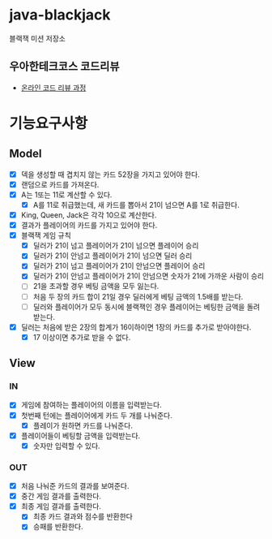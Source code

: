 # java-blackjack

블랙잭 미션 저장소

## 우아한테크코스 코드리뷰
- [온라인 코드 리뷰 과정](https://github.com/woowacourse/woowacourse-docs/blob/master/maincourse/README.md)

# 기능요구사항

## Model
- [x] 덱을 생성할 때 겹치지 않는 카드 52장을 가지고 있어야 한다.
- [x] 랜덤으로 카드를 가져온다.
- [x] A는 1또는 11로 계산할 수 있다.
  - [x] A를 11로 취급했는데, 새 카드를 뽑아서 21이 넘으면 A를 1로 취급한다.
- [x] King, Queen, Jack은 각각 10으로 계산한다.
- [x] 결과가 플레이어의 카드를 가지고 있어야 한다.
- [x] 블랙잭 게임 규칙
  - [x] 딜러가 21이 넘고 플레이어가 21이 넘으면 플레이어 승리
  - [x] 딜러가 21이 안넘고 플레이어가 21이 넘으면 딜러 승리
  - [x] 딜러가 21이 넘고 플레이어가 21이 안넘으면 플레이어 승리
  - [x] 딜러가 21이 안넘고 플레이어가 21이 안넘으면 숫자가 21에 가까운 사람이 승리
  - [ ] 21을 초과할 경우 베팅 금액을 모두 잃는다.
  - [ ] 처음 두 장의 카드 합이 21일 경우 딜러에게 베팅 금액의 1.5배를 받는다.
  - [ ] 딜러와 플레이어가 모두 동시에 블랙잭인 경우 플레이어는 베팅한 금액을 돌려받는다.
- [x] 딜러는 처음에 받은 2장의 합계가 16이하이면 1장의 카드를 추가로 받아야한다.
  - [x] 17 이상이면 추가로 받을 수 없다.

## View
### IN
- [x] 게임에 참여하는 플레이어의 이름을 입력받는다. 
- [x] 첫번째 턴에는 플레이어에게 카드 두 개를 나눠준다.
  - [x] 플레이가 원하면 카드를 나눠준다.
- [x] 플레이어들이 베팅할 금액을 입력받는다.
  - [x] 숫자만 입력할 수 있다.

### OUT
- [x] 처음 나눠준 카드의 결과를 보여준다.
- [x] 중간 게임 결과를 출력한다.
- [x] 최종 게임 결과를 출력한다.
  - [x] 최종 카드 결과와 점수를 반환한다
  - [x] 승패를 반환한다.
